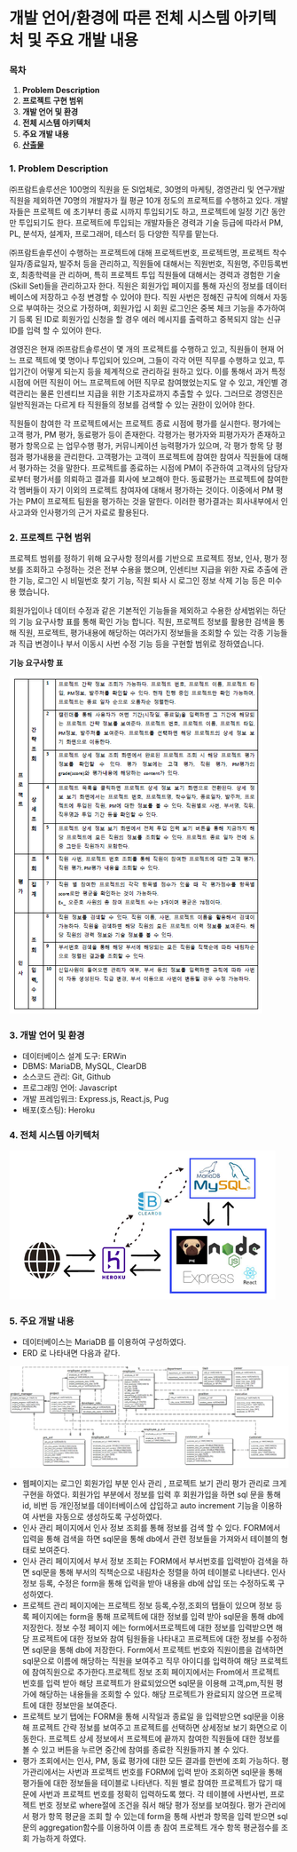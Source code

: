 # 개발 언어/환경에 따른 전체 시스템 아키텍처 및 주요 개발 내용

### 목차

1. **Problem Description**
2. **프로젝트 구현 범위**
3. **개발 언어 및 환경**
4. **전체 시스템 아키텍처**
5. **주요 개발 내용**
6. [**산출물**](https://github.com/ddung1203/Database_Project/blob/main/Outputs.md)

### 1. Problem Description

㈜프람트솔루션은 100명의 직원을 둔 SI업체로, 30명의 마케팅, 경영관리 및 연구개발 직원을 제외하면 70명의 개발자가 월 평균 10개 정도의 프로젝트를 수행하고 있다. 개발자들은 프로젝트 에 초기부터 종료 시까지 투입되기도 하고, 프로젝트에 일정 기간 동안만 투입되기도 한다. 프로젝트에 투입되는 개발자들은 경력과 기술 등급에 따라서 PM, PL, 분석자, 설계자, 프로그래머, 테스터 등 다양한 직무를 맡는다.

㈜프람트솔루션이 수행하는 프로젝트에 대해 프로젝트번호, 프로젝트명, 프로젝트 착수일자/종료일자, 발주처 등을 관리하고, 직원들에 대해서는 직원번호, 직원명, 주민등록번호, 최종학력을 관 리하며, 특히 프로젝트 투입 직원들에 대해서는 경력과 경험한 기술(Skill Set)들을 관리하고자 한다. 직원은 회원가입 페이지를 통해 자신의 정보를 데이터베이스에 저장하고 수정 변경할 수 있어야 한다. 직원 사번은 정해진 규칙에 의해서 자동으로 부여하는 것으로 가정하며, 회원가입 시 회원 로그인은 중복 체크 기능을 추가하여 기 등록 된 ID로 회원가입 신청을 할 경우 에러 메시지를 출력하고 중복되지 않는 신규 ID를 입력 할 수 있어야 한다.

경영진은 현재 ㈜프람트솔루션이 몇 개의 프로젝트를 수행하고 있고, 직원들이 현재 어느 프로 젝트에 몇 명이나 투입되어 있으며, 그들이 각각 어떤 직무를 수행하고 있고, 투입기간이 어떻게 되는지 등을 체계적으로 관리하길 원하고 있다. 이를 통해서 과거 특정 시점에 어떤 직원이 어느 프로젝트에 어떤 직무로 참여했었는지도 알 수 있고, 개인별 경력관리는 물론 인센티브 지급을 위한 기초자료까지 추출할 수 있다. 그러므로 경영진은 일반직원과는 다르게 타 직원들의 정보를 검색할 수 있는 권한이 있어야 한다.

직원들이 참여한 각 프로젝트에서는 프로젝트 종료 시점에 평가를 실시한다. 평가에는 고객 평가, PM 평가, 동료평가 등이 존재한다. 각평가는 평가자와 피평가자가 존재하고 평가 항목으로 는 업무수행 평가, 커뮤니케이션 능력평가가 있으며, 각 평가 항목 당 평점과 평가내용을 관리한다. 고객평가는 고객이 프로젝트에 참여한 참여사 직원들에 대해서 평가하는 것을 말한다. 프로젝트를 종료하는 시점에 PM이 주관하여 고객사의 담당자로부터 평가서를 의뢰하고 결과를 회사에 보고해야 한다. 동료평가는 프로젝트에 참여한 각 멤버들이 자기 이외의 프로젝트 참여자에 대해서 평가하는 것이다. 이중에서 PM 평가는 PM이 프로젝트 팀원을 평가하는 것을 말한다. 이러한 평가결과는 회사내부에서 인사고과와 인사평가의 근거 자료로 활용된다.

### 2. 프로젝트 구현 범위

프로젝트 범위를 정하기 위해 요구사항 정의서를 기반으로 프로젝트 정보, 인사, 평가 정보를 조회하고 수정하는 것은 전부 수용을 했으며, 인센티브 지급을 위한 자료 추출에 관한 기능, 로그인 시 비밀번호 찾기 기능, 직원 퇴사 시 로그인 정보 삭제 기능 등은 미수용 했습니다.

회원가입이나 데이터 수정과 같은 기본적인 기능들을 제외하고 수용한 상세범위는 하단의 기능 요구사항 표를 통해 확인 가능 합니다. 직원, 프로젝트 정보를 활용한 검색을 통해 직원, 프로젝트, 평가내용에 해당하는 여러가지 정보들을 조회할 수 있는 각종 기능들과 직급 변경이나 부서 이동시 사번 수정 기능 등을 구현할 범위로 정하였습니다.

**기능 요구사항 표**

![Untitled](Architecture/Untitled.png)

### 3. 개발 언어 및 환경

- 데이터베이스 설계 도구: ERWin
- DBMS: MariaDB, MySQL, ClearDB
- 소스코드 관리: Git, Github
- 프로그래밍 언어: Javascript
- 개발 프레임워크: Express.js, React.js, Pug
- 배포(호스팅): Heroku

### 4. 전체 시스템 아키텍처

![Untitled](Architecture/Untitled%201.png)

### 5. 주요 개발 내용

- 데이터베이스는 MariaDB 를 이용하여 구성하였다.
- ERD 로 나타내면 다음과 같다.

![Untitled](Architecture/Untitled%202.png)

- 웹페이지는 로그인 회원가입 부분 인사 관리 , 프로젝트 보기 관리 평가 관리로 크게 구현을 하였다. 회원가입 부분에서 정보를 입력 후 회원가입을 하면 sql 문을 통해 id, 비번 등 개인정보를 데이터베이스에 삽입하고 auto increment 기능을 이용하여 사번을 자동으로 생성하도록 구성하였다.
- 인사 관리 페이지에서 인사 정보 조회를 통해 정보를 검색 할 수 있다. FORM에서 입력을 통해 검색을 하면 sql문을 통해 db에서 관련 정보들을 가져와서 테이블의 형태로 보여준다.
- 인사 관리 페이지에서 부서 정보 조회는 FORM에서 부서번호를 입력받아 검색을 하면 sql문을 통해 부서의 직책순으로 내림차순 정렬을 하여 테이블로 나타낸다. 인사 정보 등록, 수정은 form을 통해 입력을 받아 내용을 db에 삽입 또는 수정하도록 구성하였다.
- 프로젝트 관리 페이지에는 프로젝트 정보 등록,수정,조회의 탭들이 있으며 정보 등록 페이지에는 form을 통해 프로젝트에 대한 정보를 입력 받아 sql문을 통해 db에 저장한다. 정보 수정 페이지 에는 form에서프로젝트에 대한 정보를 입력받으면 해당 프로젝트에 대한 정보와 참여 팀원들을 나타내고 프로젝트에 대한 정보를 수정하면 sql문을 통해 db에 저장한다. Form에서 프로젝트 번호와 직원이름을 검색하면 sql문으로 이름에 해당하는 직원을 보여주고 직무 아이디를 입력하여 해당 프로젝트에 참여직원으로 추가한다.프로젝트 정보 조회 페이지에서는 From에서 프로젝트 번호를 입력 받아 해당 프로젝트가 완료되었으면 sql문을 이용해 고객,pm,직원 평가에 해당하는 내용들을 조회할 수 있다. 해당 프로젝트가 완료되지 않으면 프로젝트에 대한 정보만을 보여준다.
- 프로젝트 보기 탭에는 FORM을 통해 시작일과 종료일 을 입력받으면 sql문을 이용해 프로젝트 간략 정보를 보여주고 프로젝트를 선택하면 상세정보 보기 화면으로 이동한다. 프로젝트 상세 정보에서 프로젝트에 끝까지 참여한 직원들에 대한 정보를 볼 수 있고 버튼을 누르면 중간에 참여를 종료한 직원들까지 볼 수 있다.
- 평가 조회에서는 인사, PM, 동료 평가에 대한 모든 결과를 한번에 조회 가능하다. 평가관리에서는 사번과 프로젝트 번호를 FORM에 입력 받아 조회하면 sql문을 통해 평가들에 대한 정보들을 테이블로 나타낸다. 직원 별로 참여한 프로젝트가 많기 때문에 사번과 프로젝트 번호를 정확히 입력하도록 했다. 각 테이블에 사번사번, 프로젝트 번호 정보로 where절에 조건을 줘서 해당 평가 정보를 보여줬다. 평가 관리에서 평가 항목 평균을 조회 할 수 있는데 form을 통해 사번과 항목을 입력 받으면 sql문의 aggregation함수를 이용하여 이름 총 참여 프로젝트 개수 항목 평균점수를 조회 가능하게 하였다.
